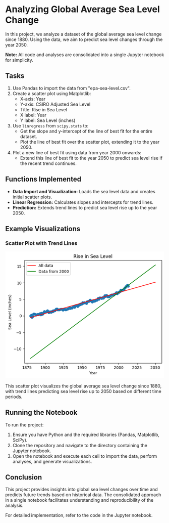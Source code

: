 # Analyzing Global Average Sea Level Change

In this project, we analyze a dataset of the global average sea level change since 1880. Using the data, we aim to predict sea level changes through the year 2050.

**Note:** All code and analyses are consolidated into a single Jupyter notebook for simplicity.

## Tasks

1. Use Pandas to import the data from "epa-sea-level.csv".
2. Create a scatter plot using Matplotlib:
   - X-axis: Year
   - Y-axis: CSIRO Adjusted Sea Level
   - Title: Rise in Sea Level
   - X label: Year
   - Y label: Sea Level (inches)
3. Use `linregress` from `scipy.stats` to:
   - Get the slope and y-intercept of the line of best fit for the entire dataset.
   - Plot the line of best fit over the scatter plot, extending it to the year 2050.
4. Plot a new line of best fit using data from year 2000 onwards:
   - Extend this line of best fit to the year 2050 to predict sea level rise if the recent trend continues.

## Functions Implemented

- **Data Import and Visualization:** Loads the sea level data and creates initial scatter plots.
- **Linear Regression:** Calculates slopes and intercepts for trend lines.
- **Prediction:** Extends trend lines to predict sea level rise up to the year 2050.

## Example Visualizations

### Scatter Plot with Trend Lines
![Sea Level Rise](Figure_1.png)

This scatter plot visualizes the global average sea level change since 1880, with trend lines predicting sea level rise up to 2050 based on different time periods.

## Running the Notebook

To run the project:

1. Ensure you have Python and the required libraries (Pandas, Matplotlib, SciPy).
2. Clone the repository and navigate to the directory containing the Jupyter notebook.
3. Open the notebook and execute each cell to import the data, perform analyses, and generate visualizations.

## Conclusion

This project provides insights into global sea level changes over time and predicts future trends based on historical data. The consolidated approach in a single notebook facilitates understanding and reproducibility of the analysis.

For detailed implementation, refer to the code in the Jupyter notebook.